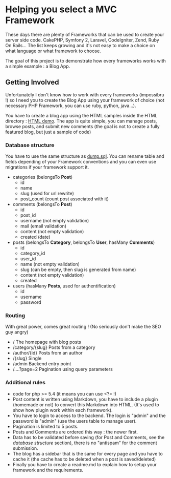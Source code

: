 # Helping you select a MVC Framework

These days there are plenty of Frameworks that can be used to create your server side code. CakePHP, Symfony 2, Laravel, CodeIgniter, Zend, Ruby On Rails... The list keeps growing and it's not easy to make a choice on what language or what framework to choose.

The goal of this project is to demonstrate how every frameworks works with a simple example : a Blog App.

## Getting Involved

Unfortunately I don't know how to work with every frameworks (impossibru !) so I need you to create the Blog App using your framework of choice (not necessary PHP Framework, you can use ruby, python, java...).

You have to create a blog app using the HTML samples inside the HTML directory : [HTML demo](https://rawgithub.com/Grafikart/blogmvc/master/HTML/index.html). The app is quite simple, you can manage posts, browse posts, and submit new comments (the goal is not to create a fully featured blog, but just a sample of code)

### Database structure

You have to use the same structure as [dump.sql](https://raw.github.com/Grafikart/blogmvc/master/dump.sql). You can rename table and fields depending of your Framework conventions and you can even use migrations if your framework support it.

* categories (belongsTo **Post**)
	* id
	* name
	* slug (used for url rewrite)
	* post_count (count post associated with it)
* comments (belongsTo **Post**)
	* id
	* post_id
	* username  (not empty validation)
	* mail 		(email validation)
	* content 	(not empty validation)
	* created   (date)
* posts (belongsTo **Category**, belongsTo **User**, hasMany **Comments**)
	* id
	* category_id
	* user_id
	* name		(not empty validation)
	* slug 		(can be empty, then slug is generated from name)
	* content	(not empty validation)
	* created
* users (hasMany **Posts**, used for authentification)
	* id
	* username
	* password

### Routing

With great power, comes great routing ! (No seriously don't make the SEO guy angry)

* /   					The homepage with blog posts
* /category/{slug}    	Posts from a category
* /author/{id}			Posts from an author
* /{slug}				Single
* /admin				Backend entry point
* /....?page=2 			Pagination using query parameters


### Additional rules

* code for php >= 5.4 (it means you can use <?= !)
* Post content is written using Markdown, you have to include a plugin (homemade or not) to convert this Markdown into HTML. (It's used to show how plugin work within each framework).
* You have to login to access to the backend. The login is "admin" and the password is "admin" (use the users table to manage user).
* Pagination is limited to 5 posts.
* Posts and Comments are ordered this way : the newer first.
* Data has to be validated before saving (for Post and Comments, see the *database structure* section), there is no "antispam" for the comment submission.
* The blog has a sidebar that is the same for every page and you have to cache it (the cache has to be deleted when a post is saved/deleted)
* Finally you have to create a readme.md to explain how to setup your framework and the requirements.